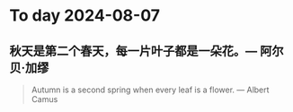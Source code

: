 
# To day 2024-08-07


## 秋天是第二个春天，每一片叶子都是一朵花。— 阿尔贝·加缪
> Autumn is a second spring when every leaf is a flower. — Albert Camus

    